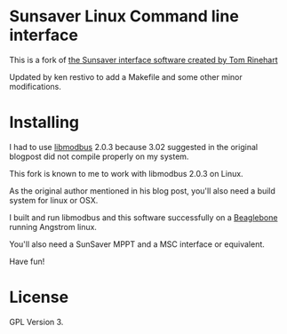 # Sunsaver Linux Command line interface

This is a fork of [the Sunsaver interface software created by Tom Rinehart](http://westyd1982.wordpress.com/2010/03/26/linux-and-mac-os-x-software-to-read-data-from-the-sunsaver-mppt-using-modbus/)

Updated by ken restivo to add a Makefile and some other minor modifications.

# Installing

I had to use [libmodbus](http://www.libmodbus.org/) 2.0.3 because 3.02 suggested in the original blogpost did not compile properly on my system.

This fork is known to me to work with libmodbus 2.0.3 on Linux.

As the original author mentioned in his blog post, you'll also need a build system for linux or OSX.

I built and run libmodbus and this software successfully on a [Beaglebone](http://beagleboard.org/bone/) running Angstrom linux.

You'll also need a SunSaver MPPT and a MSC interface or equivalent.

Have fun!

# License

GPL Version 3.
